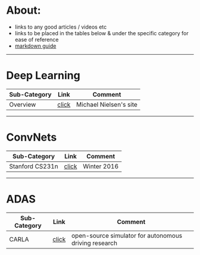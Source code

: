 # About:
 - links to any good articles / videos etc
 - links to be placed in the tables below & under the specific category for ease of reference
 - [markdown guide](https://guides.github.com/features/mastering-markdown/)
---

# Deep Learning
Sub-Category | Link  | Comment
--- | --- |---
Overview|[click](http://neuralnetworksanddeeplearning.com) | Michael Nielsen's site
---

# ConvNets
Sub-Category | Link  | Comment
--- | --- |---
Stanford CS231n|[click](https://www.youtube.com/playlist?list=PLkt2uSq6rBVctENoVBg1TpCC7OQi31AlC)|Winter 2016
---

# ADAS
Sub-Category | Link  | Comment
--- | --- |---
CARLA|[click](http://www.carla.org)| open-source simulator for autonomous driving research
